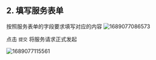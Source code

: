 ## 2. 填写服务表单

按照服务表单的字段要求填写对应的内容
![1689077086573](image/service_user_02/1689077086573.png)

点击 `提交` 将服务请求正式发起

![1689077115561](image/service_user_02/1689077115561.png)
